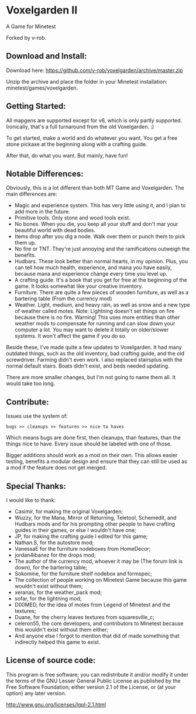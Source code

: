 Voxelgarden II
==============

A Game for Minetest

Forked by v-rob.


Download and Install:
---------------------

Download here: https://github.com/v-rob/voxelgarden/archive/master.zip

Unzip the archive and place the folder in your Minetest installation: minetest/games/voxelgarden.


Getting Started:
----------------

All mapgens are supported except for v6, which is only partly supported.  Ironically, that's a full turnaround from the old Voxelgarden. :)

To get started, make a world and do whatever you want.  You get a free stone pickaxe at the beginning along with a crafting guide.

After that, do what you want.  But mainly, have fun!


Notable Differences:
--------------------

Obviously, this is a lot different than both MT Game and Voxelgarden.  The main differences are:

- Magic and experience system.  This has very little using it, and I plan to add more in the future.
- Primitive tools.  Only stone and wood tools exist.
- No bones.  When you die, you keep all your stuff and don't mar your beautiful world with dead bodies.
- Items drop after you dig a node.  Walk over them or punch them to pick them up.
- No fire or TNT.  They're just annoying and the ramifications outweigh the benefits.
- Hudbars.  These look better than normal hearts, in my opinion.  Plus, you can tell how much health, experience, and mana you have easily, because mana and experience change every time you level up.
- A crafting guide.  It's a book that you get for free at the beginning of the game.  It looks somewhat like your creative inventory.
- Furniture.  There are quite a few pieces of wooden furniture, as well as a bartering table (From the currency mod)
- Weather.  Light, medium, and heavy rain, as well as snow and a new type of weather called motes.  Note: Lightning doesn't set things on fire because there is no fire.  Warning!  This uses more entities than other weather mods to compensate for running and can slow down your computer a lot.  You may want to delete it totally on older/slower systems.  It won't affect the game if you do so.

Beside these, I've made quite a few updates to Voxelgarden.  It had many outdated things, such as the old inventory, bad crafting guide, and the old screwdriver.  Farming didn't even work.  I also replaced stairsplus with the normal default stairs.  Boats didn't exist, and beds needed updating.

There are more smaller changes, but I'm not going to name them all.  It would take too long.


Contribute:
-----------

Issues use the system of:

    bugs >> cleanups >> features >> nice to haves

Which means bugs are done first, then cleanups, than features, than the things nice to have. Every issue should be labeled with one of those.

Bigger additions should work as a mod on their own. This allows easier testing, benefits a modular design and ensure that they can still be used as a mod if the feature does not get merged.


Special Thanks:
---------------

I would like to thank:

- Casimir, for making the original Voxelgarden;
- Wuzzy, for the Mana, Mirror of Returning, Teletool, Schemedit, and Hudbars mods and for his prompting other people to have crafting guides in their games, or else I wouldn't have one;
- JP, for making the crafting guide I edited for this game;
- Nathan.S, for the autostore mod;
- VanessaE for the furniture nodeboxes from HomeDecor;
- jordan4ibanez for the drops mod;
- The author of the currency mod, whoever it may be (The forum link is down), for the bartering table;
- Sokomine, for the furniture shelf nodebox and formspec;
- The collection of people working on Minetest Game because this game wouldn't exist without them;
- xeranas, for the weather_pack mod;
- sofar, for the lightning mod;
- D00MED, for the idea of motes from Legend of Minetest and the textures;
- Duane, for the cherry leaves textures from squaresville_c;
- celeron55, the core developers, and contributors to Minetest because this wouldn't exist without them either;
- And anyone else I forgot to mention that did of made something that indirectly helped this game to exist.


License of source code:
-----------------------

This program is free software; you can redistribute it and/or modify
it under the terms of the GNU Lesser General Public License as published by
the Free Software Foundation; either version 2.1 of the License, or
(at your option) any later version.

http://www.gnu.org/licenses/lgpl-2.1.html
